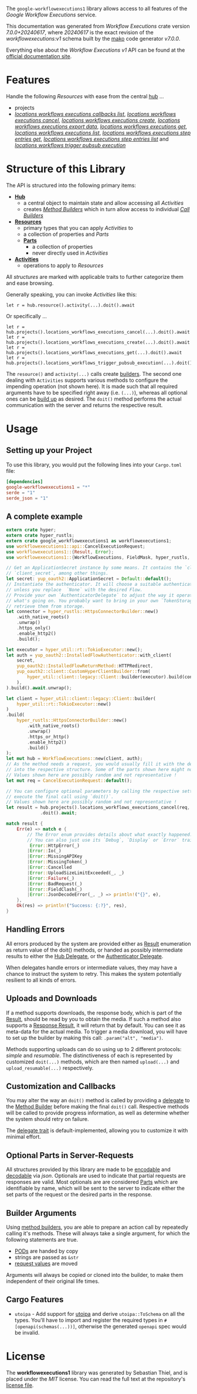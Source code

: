 <!---
DO NOT EDIT !
This file was generated automatically from 'src/generator/templates/api/README.md.mako'
DO NOT EDIT !
-->
The `google-workflowexecutions1` library allows access to all features of the *Google Workflow Executions* service.

This documentation was generated from *Workflow Executions* crate version *7.0.0+20240617*, where *20240617* is the exact revision of the *workflowexecutions:v1* schema built by the [mako](http://www.makotemplates.org/) code generator *v7.0.0*.

Everything else about the *Workflow Executions* *v1* API can be found at the
[official documentation site](https://cloud.google.com/workflows).
# Features

Handle the following *Resources* with ease from the central [hub](https://docs.rs/google-workflowexecutions1/7.0.0+20240617/google_workflowexecutions1/WorkflowExecutions) ...

* projects
 * [*locations workflows executions callbacks list*](https://docs.rs/google-workflowexecutions1/7.0.0+20240617/google_workflowexecutions1/api::ProjectLocationWorkflowExecutionCallbackListCall), [*locations workflows executions cancel*](https://docs.rs/google-workflowexecutions1/7.0.0+20240617/google_workflowexecutions1/api::ProjectLocationWorkflowExecutionCancelCall), [*locations workflows executions create*](https://docs.rs/google-workflowexecutions1/7.0.0+20240617/google_workflowexecutions1/api::ProjectLocationWorkflowExecutionCreateCall), [*locations workflows executions export data*](https://docs.rs/google-workflowexecutions1/7.0.0+20240617/google_workflowexecutions1/api::ProjectLocationWorkflowExecutionExportDataCall), [*locations workflows executions get*](https://docs.rs/google-workflowexecutions1/7.0.0+20240617/google_workflowexecutions1/api::ProjectLocationWorkflowExecutionGetCall), [*locations workflows executions list*](https://docs.rs/google-workflowexecutions1/7.0.0+20240617/google_workflowexecutions1/api::ProjectLocationWorkflowExecutionListCall), [*locations workflows executions step entries get*](https://docs.rs/google-workflowexecutions1/7.0.0+20240617/google_workflowexecutions1/api::ProjectLocationWorkflowExecutionStepEntryGetCall), [*locations workflows executions step entries list*](https://docs.rs/google-workflowexecutions1/7.0.0+20240617/google_workflowexecutions1/api::ProjectLocationWorkflowExecutionStepEntryListCall) and [*locations workflows trigger pubsub execution*](https://docs.rs/google-workflowexecutions1/7.0.0+20240617/google_workflowexecutions1/api::ProjectLocationWorkflowTriggerPubsubExecutionCall)




# Structure of this Library

The API is structured into the following primary items:

* **[Hub](https://docs.rs/google-workflowexecutions1/7.0.0+20240617/google_workflowexecutions1/WorkflowExecutions)**
    * a central object to maintain state and allow accessing all *Activities*
    * creates [*Method Builders*](https://docs.rs/google-workflowexecutions1/7.0.0+20240617/google_workflowexecutions1/common::MethodsBuilder) which in turn
      allow access to individual [*Call Builders*](https://docs.rs/google-workflowexecutions1/7.0.0+20240617/google_workflowexecutions1/common::CallBuilder)
* **[Resources](https://docs.rs/google-workflowexecutions1/7.0.0+20240617/google_workflowexecutions1/common::Resource)**
    * primary types that you can apply *Activities* to
    * a collection of properties and *Parts*
    * **[Parts](https://docs.rs/google-workflowexecutions1/7.0.0+20240617/google_workflowexecutions1/common::Part)**
        * a collection of properties
        * never directly used in *Activities*
* **[Activities](https://docs.rs/google-workflowexecutions1/7.0.0+20240617/google_workflowexecutions1/common::CallBuilder)**
    * operations to apply to *Resources*

All *structures* are marked with applicable traits to further categorize them and ease browsing.

Generally speaking, you can invoke *Activities* like this:

```Rust,ignore
let r = hub.resource().activity(...).doit().await
```

Or specifically ...

```ignore
let r = hub.projects().locations_workflows_executions_cancel(...).doit().await
let r = hub.projects().locations_workflows_executions_create(...).doit().await
let r = hub.projects().locations_workflows_executions_get(...).doit().await
let r = hub.projects().locations_workflows_trigger_pubsub_execution(...).doit().await
```

The `resource()` and `activity(...)` calls create [builders][builder-pattern]. The second one dealing with `Activities`
supports various methods to configure the impending operation (not shown here). It is made such that all required arguments have to be
specified right away (i.e. `(...)`), whereas all optional ones can be [build up][builder-pattern] as desired.
The `doit()` method performs the actual communication with the server and returns the respective result.

# Usage

## Setting up your Project

To use this library, you would put the following lines into your `Cargo.toml` file:

```toml
[dependencies]
google-workflowexecutions1 = "*"
serde = "1"
serde_json = "1"
```

## A complete example

```Rust
extern crate hyper;
extern crate hyper_rustls;
extern crate google_workflowexecutions1 as workflowexecutions1;
use workflowexecutions1::api::CancelExecutionRequest;
use workflowexecutions1::{Result, Error};
use workflowexecutions1::{WorkflowExecutions, FieldMask, hyper_rustls, hyper_util, yup_oauth2};

// Get an ApplicationSecret instance by some means. It contains the `client_id` and
// `client_secret`, among other things.
let secret: yup_oauth2::ApplicationSecret = Default::default();
// Instantiate the authenticator. It will choose a suitable authentication flow for you,
// unless you replace  `None` with the desired Flow.
// Provide your own `AuthenticatorDelegate` to adjust the way it operates and get feedback about
// what's going on. You probably want to bring in your own `TokenStorage` to persist tokens and
// retrieve them from storage.
let connector = hyper_rustls::HttpsConnectorBuilder::new()
    .with_native_roots()
    .unwrap()
    .https_only()
    .enable_http2()
    .build();

let executor = hyper_util::rt::TokioExecutor::new();
let auth = yup_oauth2::InstalledFlowAuthenticator::with_client(
    secret,
    yup_oauth2::InstalledFlowReturnMethod::HTTPRedirect,
    yup_oauth2::client::CustomHyperClientBuilder::from(
        hyper_util::client::legacy::Client::builder(executor).build(connector),
    ),
).build().await.unwrap();

let client = hyper_util::client::legacy::Client::builder(
    hyper_util::rt::TokioExecutor::new()
)
.build(
    hyper_rustls::HttpsConnectorBuilder::new()
        .with_native_roots()
        .unwrap()
        .https_or_http()
        .enable_http2()
        .build()
);
let mut hub = WorkflowExecutions::new(client, auth);
// As the method needs a request, you would usually fill it with the desired information
// into the respective structure. Some of the parts shown here might not be applicable !
// Values shown here are possibly random and not representative !
let mut req = CancelExecutionRequest::default();

// You can configure optional parameters by calling the respective setters at will, and
// execute the final call using `doit()`.
// Values shown here are possibly random and not representative !
let result = hub.projects().locations_workflows_executions_cancel(req, "name")
             .doit().await;

match result {
    Err(e) => match e {
        // The Error enum provides details about what exactly happened.
        // You can also just use its `Debug`, `Display` or `Error` traits
         Error::HttpError(_)
        |Error::Io(_)
        |Error::MissingAPIKey
        |Error::MissingToken(_)
        |Error::Cancelled
        |Error::UploadSizeLimitExceeded(_, _)
        |Error::Failure(_)
        |Error::BadRequest(_)
        |Error::FieldClash(_)
        |Error::JsonDecodeError(_, _) => println!("{}", e),
    },
    Ok(res) => println!("Success: {:?}", res),
}

```
## Handling Errors

All errors produced by the system are provided either as [Result](https://docs.rs/google-workflowexecutions1/7.0.0+20240617/google_workflowexecutions1/common::Result) enumeration as return value of
the doit() methods, or handed as possibly intermediate results to either the
[Hub Delegate](https://docs.rs/google-workflowexecutions1/7.0.0+20240617/google_workflowexecutions1/common::Delegate), or the [Authenticator Delegate](https://docs.rs/yup-oauth2/*/yup_oauth2/trait.AuthenticatorDelegate.html).

When delegates handle errors or intermediate values, they may have a chance to instruct the system to retry. This
makes the system potentially resilient to all kinds of errors.

## Uploads and Downloads
If a method supports downloads, the response body, which is part of the [Result](https://docs.rs/google-workflowexecutions1/7.0.0+20240617/google_workflowexecutions1/common::Result), should be
read by you to obtain the media.
If such a method also supports a [Response Result](https://docs.rs/google-workflowexecutions1/7.0.0+20240617/google_workflowexecutions1/common::ResponseResult), it will return that by default.
You can see it as meta-data for the actual media. To trigger a media download, you will have to set up the builder by making
this call: `.param("alt", "media")`.

Methods supporting uploads can do so using up to 2 different protocols:
*simple* and *resumable*. The distinctiveness of each is represented by customized
`doit(...)` methods, which are then named `upload(...)` and `upload_resumable(...)` respectively.

## Customization and Callbacks

You may alter the way an `doit()` method is called by providing a [delegate](https://docs.rs/google-workflowexecutions1/7.0.0+20240617/google_workflowexecutions1/common::Delegate) to the
[Method Builder](https://docs.rs/google-workflowexecutions1/7.0.0+20240617/google_workflowexecutions1/common::CallBuilder) before making the final `doit()` call.
Respective methods will be called to provide progress information, as well as determine whether the system should
retry on failure.

The [delegate trait](https://docs.rs/google-workflowexecutions1/7.0.0+20240617/google_workflowexecutions1/common::Delegate) is default-implemented, allowing you to customize it with minimal effort.

## Optional Parts in Server-Requests

All structures provided by this library are made to be [encodable](https://docs.rs/google-workflowexecutions1/7.0.0+20240617/google_workflowexecutions1/common::RequestValue) and
[decodable](https://docs.rs/google-workflowexecutions1/7.0.0+20240617/google_workflowexecutions1/common::ResponseResult) via *json*. Optionals are used to indicate that partial requests are responses
are valid.
Most optionals are are considered [Parts](https://docs.rs/google-workflowexecutions1/7.0.0+20240617/google_workflowexecutions1/common::Part) which are identifiable by name, which will be sent to
the server to indicate either the set parts of the request or the desired parts in the response.

## Builder Arguments

Using [method builders](https://docs.rs/google-workflowexecutions1/7.0.0+20240617/google_workflowexecutions1/common::CallBuilder), you are able to prepare an action call by repeatedly calling it's methods.
These will always take a single argument, for which the following statements are true.

* [PODs][wiki-pod] are handed by copy
* strings are passed as `&str`
* [request values](https://docs.rs/google-workflowexecutions1/7.0.0+20240617/google_workflowexecutions1/common::RequestValue) are moved

Arguments will always be copied or cloned into the builder, to make them independent of their original life times.

[wiki-pod]: http://en.wikipedia.org/wiki/Plain_old_data_structure
[builder-pattern]: http://en.wikipedia.org/wiki/Builder_pattern
[google-go-api]: https://github.com/google/google-api-go-client

## Cargo Features

* `utoipa` - Add support for [utoipa](https://crates.io/crates/utoipa) and derive `utoipa::ToSchema` on all
the types. You'll have to import and register the required types in `#[openapi(schemas(...))]`, otherwise the
generated `openapi` spec would be invalid.


# License
The **workflowexecutions1** library was generated by Sebastian Thiel, and is placed
under the *MIT* license.
You can read the full text at the repository's [license file][repo-license].

[repo-license]: https://github.com/Byron/google-apis-rsblob/main/LICENSE.md

